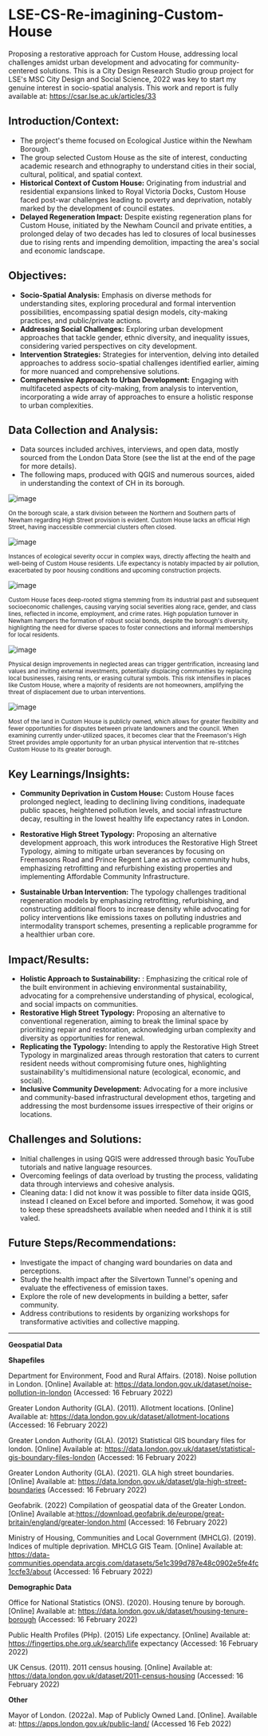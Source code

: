 # LSE-CS-Re-imagining-Custom-House
Proposing a restorative approach for Custom House, addressing local challenges amidst urban development and advocating for community-centered solutions.
This is a City Design Research Studio group project for LSE's MSC City Design and Social Science, 2022 was key to start my genuine interest in socio-spatial analysis.
This work and report is fully available at: https://csar.lse.ac.uk/articles/33

## Introduction/Context: ##

- The project's theme focused on Ecological Justice within the Newham Borough.
- The group selected Custom House as the site of interest, conducting academic research and ethnography to understand cities in their social, cultural, political, and spatial context.
- **Historical Context of Custom House:** Originating from industrial and residential expansions linked to Royal Victoria Docks, Custom House faced post-war challenges leading to poverty and deprivation, notably marked by the development of council estates.
- **Delayed Regeneration Impact:** Despite existing regeneration plans for Custom House, initiated by the Newham Council and private entities, a prolonged delay of two decades has led to closures of local businesses due to rising rents and impending demolition, impacting the area's social and economic landscape.
  
## Objectives: ##

- **Socio-Spatial Analysis:** Emphasis on diverse methods for understanding sites, exploring procedural and formal intervention possibilities, encompassing spatial design models, city-making practices, and public/private actions.
- **Addressing Social Challenges:** Exploring urban development approaches that tackle gender, ethnic diversity, and inequality issues, considering varied perspectives on city development.
- **Intervention Strategies:** Strategies for intervention, delving into detailed approaches to address socio-spatial challenges identified earlier, aiming for more nuanced and comprehensive solutions.
- **Comprehensive Approach to Urban Development:** Engaging with multifaceted aspects of city-making, from analysis to intervention, incorporating a wide array of approaches to ensure a holistic response to urban complexities.

## Data Collection and Analysis: ##

- Data sources included archives, interviews, and open data, mostly sourced from the London Data Store (see the list at the end of the page for more details).
- The following maps, produced with QGIS and numerous sources, aided in understanding the context of CH in its borough.
 
![image](https://github.com/marianahiroki/LSE-CS-Re-imagining-Custom-House/assets/110165879/ac830e30-9959-4335-8f89-ab14bcb801fe)

<sub>On the borough scale, a stark division between the Northern and Southern parts of Newham regarding High Street provision is evident. Custom House lacks an official High Street, having inaccessible commercial clusters often closed.</sub>

![image](https://github.com/marianahiroki/LSE-CS-Re-imagining-Custom-House/assets/110165879/f52cbe2c-82b2-4b15-8066-54df26447018)

<sub>Instances of ecological severity occur in complex ways, directly affecting the health and well-being of Custom House residents. Life expectancy is notably impacted by air pollution, exacerbated by poor housing conditions and upcoming construction projects.</sub>

![image](https://github.com/marianahiroki/LSE-CS-Re-imagining-Custom-House/assets/110165879/001bc918-e780-4ebf-b2bc-f1c08946c7bf)

<sub>Custom House faces deep-rooted stigma stemming from its industrial past and subsequent socioeconomic challenges, causing varying social severities along race, gender, and class lines, reflected in income, employment, and crime rates. High population turnover in Newham hampers the formation of robust social bonds, despite the borough's diversity, highlighting the need for diverse spaces to foster connections and informal memberships for local residents. </sub>

![image](https://github.com/marianahiroki/LSE-CS-Re-imagining-Custom-House/assets/110165879/9681a436-264f-4d80-a3d7-7a1cdf7b49a8)

<sub>Physical design improvements in neglected areas can trigger gentrification, increasing land values and inviting external investments, potentially displacing communities by replacing local businesses, raising rents, or erasing cultural symbols. This risk intensifies in places like Custom House, where a majority of residents are not homeowners, amplifying the threat of displacement due to urban interventions.</sub>

![image](https://github.com/marianahiroki/LSE-CS-Re-imagining-Custom-House/assets/110165879/198cb3be-b4cd-4fce-9e3e-09408cec3161)

<sub>Most of the land in Custom House is publicly owned, which allows for greater flexibility and fewer opportunities for disputes between private landowners and the council. When examining currently under-utilized spaces, it becomes clear that the Freemason's High Street provides ample opportunity for an urban physical intervention that re-stitches Custom House to its greater borough.</sub>

## Key Learnings/Insights: ##

- **Community Deprivation in Custom House:** Custom House faces prolonged neglect, leading to declining living conditions, inadequate public spaces, heightened pollution levels, and social infrastructure decay, resulting in the lowest healthy life expectancy rates in London.

- **Restorative High Street Typology:** Proposing an alternative development approach, this work introduces the Restorative High Street Typology, aiming to mitigate urban severances by focusing on Freemasons Road and Prince Regent Lane as active community hubs, emphasizing retrofitting and refurbishing existing properties and implementing Affordable Community Infrastructure.

- **Sustainable Urban Intervention:** The typology challenges traditional regeneration models by emphasizing retrofitting, refurbishing, and constructing additional floors to increase density while advocating for policy interventions like emissions taxes on polluting industries and intermodality transport schemes, presenting a replicable programme for a healthier urban core.

## Impact/Results: ##

- **Holistic Approach to Sustainability:** : Emphasizing the critical role of the built environment in achieving environmental sustainability, advocating for a comprehensive understanding of physical, ecological, and social impacts on communities.
- **Restorative High Street Typology:** Proposing an alternative to conventional regeneration, aiming to break the liminal space by prioritizing repair and restoration, acknowledging urban complexity and diversity as opportunities for renewal.
- **Replicating the Typology:** Intending to apply the Restorative High Street Typology in marginalized areas through restoration that caters to current resident needs without compromising future ones, highlighting sustainability's multidimensional nature (ecological, economic, and social).
- **Inclusive Community Development:** Advocating for a more inclusive and community-based infrastructural development ethos, targeting and addressing the most burdensome issues irrespective of their origins or locations.

## Challenges and Solutions: ##

- Initial challenges in using QGIS were addressed through basic YouTube tutorials and native language resources.
- Overcoming feelings of data overload by trusting the process, validating data through interviews and cohesive analysis.
- Cleaning data: I did not know it was possible to filter data inside QGIS, instead I cleaned on Excel before and imported. Somehow, it was good to keep these spreadsheets available when needed and I think it is still valed.

## Future Steps/Recommendations: ##

- Investigate the impact of changing ward boundaries on data and perceptions.
- Study the health impact after the Silvertown Tunnel's opening and evaluate the effectiveness of emission taxes.
- Explore the role of new developments in building a better, safer community.
- Address contributions to residents by organizing workshops for transformative activities and collective mapping.

---------------
**Geospatial Data**

**Shapefiles**

Department for Environment, Food and Rural Affairs. (2018). Noise pollution in London. [Online] Available at: https://data.london.gov.uk/dataset/noise-pollution-in-london (Accessed: 16
February 2022)

Greater London Authority (GLA). (2011). Allotment locations. [Online] Available at: https://data.london.gov.uk/dataset/allotment-locations (Accessed: 16 February 2022)

Greater London Authority (GLA). (2012) Statistical GIS boundary files for london. [Online] Available at: https://data.london.gov.uk/dataset/statistical-gis-boundary-files-london (Accessed: 16 February 2022)

Greater London Authority (GLA). (2021). GLA high street boundaries. [Online] Available at: https://data.london.gov.uk/dataset/gla-high-street-boundaries (Accessed: 16 February 2022)

Geofabrik. (2022) Compilation of geospatial data of the Greater London. [Online] Available at:https://download.geofabrik.de/europe/great-britain/england/greater-london.html (Accessed: 16 February 2022)

Ministry of Housing, Communities and Local Government (MHCLG). (2019). Indices of multiple deprivation. MHCLG GIS Team. [Online] Available at: https://data-communities.opendata.arcgis.com/datasets/5e1c399d787e48c0902e5fe4fc1ccfe3/about (Accessed: 16 February
2022)

**Demographic Data**

Office for National Statistics (ONS). (2020). Housing tenure by borough. [Online] Available at: https://data.london.gov.uk/dataset/housing-tenure-borough (Accessed: 16 February 2022)

Public Health Profiles (PHp). (2015) Life expectancy. [Online] Available at: https://fingertips.phe.org.uk/search/life expectancy (Accessed: 16 February 2022)

UK Census. (2011). 2011 census housing. [Online] Available at: https://data.london.gov.uk/dataset/2011-census-housing (Accessed: 16 February 2022)

**Other**

Mayor of London. (2022a). Map of Publicly Owned Land. [Online]. Available at: https://apps.london.gov.uk/public-land/ (Accessed 16 Feb 2022)
